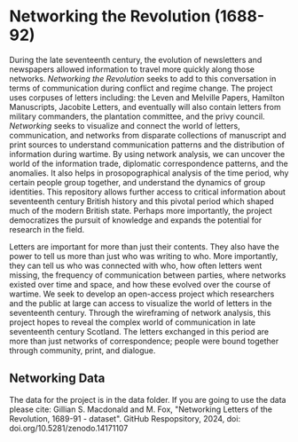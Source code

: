 # Networking the Revolution (1688-92)

During the late seventeenth century, the evolution of newsletters and newspapers allowed information to travel more quickly along those networks. _Networking the Revolution_ seeks to add to this conversation in terms of communication during conflict and regime change. The project uses corpuses of letters including: the Leven and Melville Papers, Hamilton Manuscripts, Jacobite Letters, and eventually will also contain letters from military commanders, the plantation committee, and the privy council. _Networking_ seeks to visualize and connect the world of letters, communication, and networks from disparate collections of manuscript and print sources to understand communication patterns and the distribution of information during wartime. By using network analysis, we can uncover the world of the information trade, diplomatic correspondence patterns, and the anomalies. It also helps in prosopographical analysis of the time period, why certain people group together, and understand the dynamics of group identities. This repository allows further access to critical information about seventeenth century British history and this pivotal period which shaped much of the modern British state. Perhaps more importantly, the project democratizes the pursuit of knowledge and expands the potential for research in the field.

Letters are important for more than just their contents. They also have the power to tell us more than just who was writing to who. More importantly, they can tell us who was connected with who, how often letters went missing, the frequency of communication between parties, where networks existed over time and space, and how these evolved over the course of wartime. We seek to develop an open-access project which researchers and the public at large can access to visualize the world of letters in the seventeenth century. Through the wireframing of network analysis, this project hopes to reveal the complex world of communication in late seventeenth century Scotland. The letters exchanged in this period are more than just networks of correspondence; people were bound together through community, print, and dialogue.

## Networking Data
The data for the project is in the data folder. If you are going to use the data please cite: Gillian S. Macdonald and M. Fox, "Networking Letters of the Revolution, 1689-91 - dataset". GitHub Respopsitory, 2024, doi: doi.org/10.5281/zenodo.14171107
